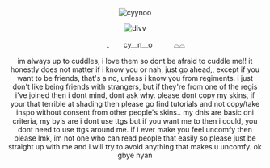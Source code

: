 <p align="center"> <img src= "https://64.media.tumblr.com/86416a526e1434465c8f0189624eb29c/3e1c4115d43cbed4-e7/s1280x1920/efa195402078b5414cbda917a766d5d34b91e13a.pnj" alt="cyynoo" />
<p align="center"> <img src= "https://64.media.tumblr.com/ab38dc134bd76f525b7bd7c49cbba056/fd041819d793f8d8-bc/s2048x3072/411ba5d2ca3c444ed11410fa47778735778daa72.pnj" alt="divv" />

<p align="center"> 　　　₊　　cy__n__o　　　⌓⌓

<p align="center">im always up to cuddles, i love them so dont be afraid to cuddle me!! it honestly does not matter if i know you or nah, just go ahead,, except if you want to be friends, that's a no, unless i know you from regiments. i just don't like being friends with strangers, but if they're from one of the regis i've joined then i dont mind, dont ask why. please dont copy my skins, if your that terrible at shading then please go find tutorials and not copy/take inspo without consent from other people's skins.. my dnis are basic dni criteria, my byis are i dont use ttgs but if you want me to then i could, you dont need to use ttgs around me. if i ever make you feel uncomfy then please lmk, im not one who can read people that easily so please just be straight up with me and i will try to avoid anything that makes u uncomfy. ok gbye nyan

